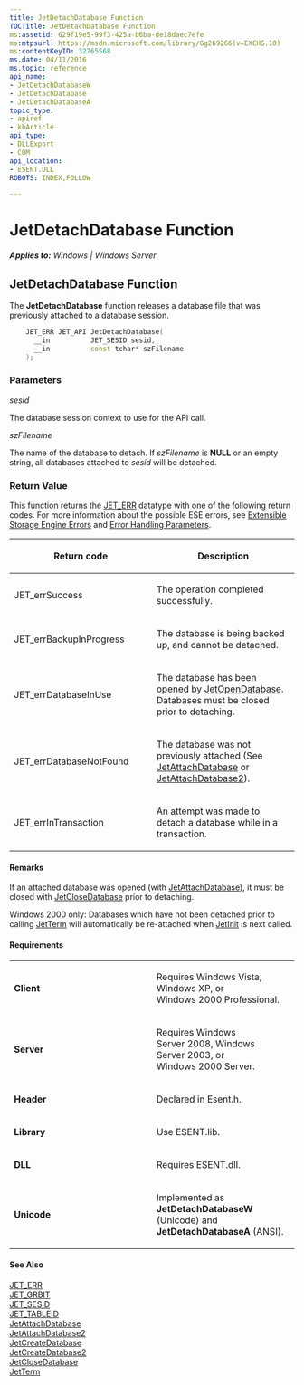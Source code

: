 ```yaml
---
title: JetDetachDatabase Function
TOCTitle: JetDetachDatabase Function
ms:assetid: 629f19e5-99f3-425a-b6ba-de18daec7efe
ms:mtpsurl: https://msdn.microsoft.com/library/Gg269266(v=EXCHG.10)
ms:contentKeyID: 32765568
ms.date: 04/11/2016
ms.topic: reference
api_name: 
- JetDetachDatabaseW
- JetDetachDatabase
- JetDetachDatabaseA
topic_type: 
- apiref
- kbArticle
api_type: 
- DLLExport
- COM
api_location: 
- ESENT.DLL
ROBOTS: INDEX,FOLLOW

---
```


# JetDetachDatabase Function


_**Applies to:** Windows | Windows Server_

## JetDetachDatabase Function

The **JetDetachDatabase** function releases a database file that was previously attached to a database session.

```cpp
    JET_ERR JET_API JetDetachDatabase(
      __in          JET_SESID sesid,
      __in          const tchar* szFilename
    );
```

### Parameters

*sesid*

The database session context to use for the API call.

*szFilename*

The name of the database to detach. If *szFilename* is **NULL** or an empty string, all databases attached to *sesid* will be detached.

### Return Value

This function returns the [JET_ERR](gg294092\(v=exchg.10\).md) datatype with one of the following return codes. For more information about the possible ESE errors, see [Extensible Storage Engine Errors](gg269184\(v=exchg.10\).md) and [Error Handling Parameters](gg269173\(v=exchg.10\).md).

<table>
<colgroup>
<col style="width: 50%" />
<col style="width: 50%" />
</colgroup>
<thead>
<tr class="header">
<th><p>Return code</p></th>
<th><p>Description</p></th>
</tr>
</thead>
<tbody>
<tr class="odd">
<td><p>JET_errSuccess</p></td>
<td><p>The operation completed successfully.</p></td>
</tr>
<tr class="even">
<td><p>JET_errBackupInProgress</p></td>
<td><p>The database is being backed up, and cannot be detached.</p></td>
</tr>
<tr class="odd">
<td><p>JET_errDatabaseInUse</p></td>
<td><p>The database has been opened by <a href="gg269299(v=exchg.10).md">JetOpenDatabase</a>. Databases must be closed prior to detaching.</p></td>
</tr>
<tr class="even">
<td><p>JET_errDatabaseNotFound</p></td>
<td><p>The database was not previously attached (See <a href="gg294074(v=exchg.10).md">JetAttachDatabase</a> or <a href="gg269322(v=exchg.10).md">JetAttachDatabase2</a>).</p></td>
</tr>
<tr class="odd">
<td><p>JET_errInTransaction</p></td>
<td><p>An attempt was made to detach a database while in a transaction.</p></td>
</tr>
</tbody>
</table>


#### Remarks

If an attached database was opened (with [JetAttachDatabase](gg294074\(v=exchg.10\).md)), it must be closed with [JetCloseDatabase](gg294123\(v=exchg.10\).md) prior to detaching.

Windows 2000 only: Databases which have not been detached prior to calling [JetTerm](gg269298\(v=exchg.10\).md) will automatically be re-attached when [JetInit](gg294068\(v=exchg.10\).md) is next called.

#### Requirements

<table>
<colgroup>
<col style="width: 50%" />
<col style="width: 50%" />
</colgroup>
<tbody>
<tr class="odd">
<td><p><strong>Client</strong></p></td>
<td><p>Requires Windows Vista, Windows XP, or Windows 2000 Professional.</p></td>
</tr>
<tr class="even">
<td><p><strong>Server</strong></p></td>
<td><p>Requires Windows Server 2008, Windows Server 2003, or Windows 2000 Server.</p></td>
</tr>
<tr class="odd">
<td><p><strong>Header</strong></p></td>
<td><p>Declared in Esent.h.</p></td>
</tr>
<tr class="even">
<td><p><strong>Library</strong></p></td>
<td><p>Use ESENT.lib.</p></td>
</tr>
<tr class="odd">
<td><p><strong>DLL</strong></p></td>
<td><p>Requires ESENT.dll.</p></td>
</tr>
<tr class="even">
<td><p><strong>Unicode</strong></p></td>
<td><p>Implemented as <strong>JetDetachDatabaseW</strong> (Unicode) and <strong>JetDetachDatabaseA</strong> (ANSI).</p></td>
</tr>
</tbody>
</table>


#### See Also

[JET_ERR](gg294092\(v=exchg.10\).md)  
[JET_GRBIT](gg294066\(v=exchg.10\).md)  
[JET_SESID](gg269253\(v=exchg.10\).md)  
[JET_TABLEID](gg269182\(v=exchg.10\).md)  
[JetAttachDatabase](gg294074\(v=exchg.10\).md)  
[JetAttachDatabase2](gg269322\(v=exchg.10\).md)  
[JetCreateDatabase](gg269212\(v=exchg.10\).md)  
[JetCreateDatabase2](gg269208\(v=exchg.10\).md)  
[JetCloseDatabase](gg294123\(v=exchg.10\).md)  
[JetTerm](gg269298\(v=exchg.10\).md)

